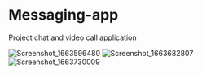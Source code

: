 # Messaging-app
Project  chat and video call application 


![Screenshot_1663596480](https://user-images.githubusercontent.com/97079975/193396319-633718a0-356f-48ca-94d3-3a96a9b7a1df.png)
![Screenshot_1663682807](https://user-images.githubusercontent.com/97079975/193396321-a88ec8ca-b75a-40fc-aff0-b32037bd5302.png)
![Screenshot_1663730009](https://user-images.githubusercontent.com/97079975/193396328-5f0e035b-baf3-41a0-bba1-afb180fe3071.png)
